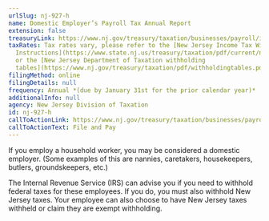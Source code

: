 ```yaml
---
urlSlug: nj-927-h
name: Domestic Employer’s Payroll Tax Annual Report
extension: false
treasuryLink: https://www.nj.gov/treasury/taxation/businesses/payroll/index.shtml
taxRates: Tax rates vary, please refer to the [New Jersey Income Tax Withholding
  Instructions](https://www.state.nj.us/treasury/taxation/pdf/current/njwt.pdf)
  or the [New Jersey Department of Taxation withholding
  tables](https://www.nj.gov/treasury/taxation/pdf/withholdingtables.pdf).
filingMethod: online
filingDetails: null
frequency: Annual *(due by January 31st for the prior calendar year)*
additionalInfo: null
agency: New Jersey Division of Taxation
id: nj-927-h
callToActionLink: https://www.nj.gov/treasury/taxation/businesses/payroll/payroll-filing.shtml
callToActionText: File and Pay
---
```

If you employ a household worker, you may be considered a domestic employer. (Some examples of this are nannies, caretakers, housekeepers, butlers, groundskeepers, etc.)

The Internal Revenue Service (IRS) can advise you if you need to withhold federal taxes for these employees. If you do, you must also withhold New Jersey taxes. Your employee can also choose to have New Jersey taxes withheld or claim they are exempt withholding.
